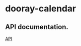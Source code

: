 # dooray-calendar

## API documentation.

[API](https://github.nhnent.com/minhyeong-kim/application-dooray-calendar/wiki)
